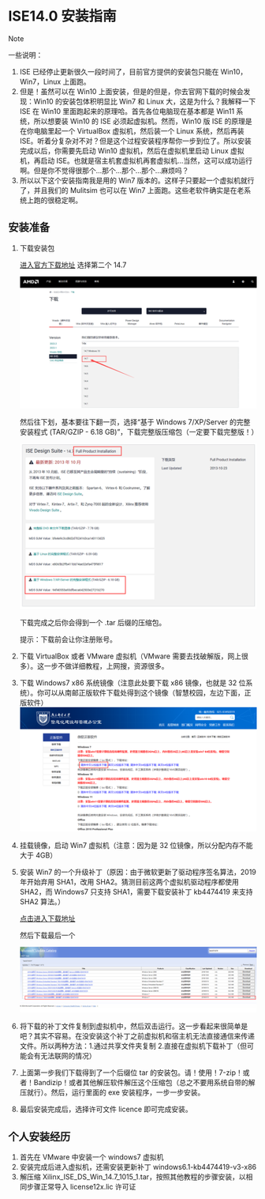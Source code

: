 # ISE14.0 安装指南

> [!NOTE]
>
> 一些说明：
>
> 1. ISE 已经停止更新很久一段时间了，目前官方提供的安装包只能在 Win10，Win7，Linux 上面跑。
> 2. 但是！虽然可以在 Win10 上面安装，但是的但是，你去官网下载的时候会发现：Win10 的安装包体积明显比 Win7 和 Linux 大，这是为什么？我解释一下 ISE 在 Win10 里面跑起来的原理哈。首先各位电脑现在基本都是 Win11 系统，所以想要装 Win10 的 ISE 必须起虚拟机。然而，Win10 版 ISE 的原理是在你电脑里起一个 VirtualBox 虚拟机，然后装一个 Linux 系统，然后再装 ISE。听着分复杂对不对？但是这个过程安装程序帮你一步到位了。所以安装完成以后，你需要先启动 Win10 虚拟机，然后在虚拟机里启动 Linux 虚拟机，再启动 ISE。也就是宿主机套虚拟机再套虚拟机...当然，这可以成功运行啊。但是你不觉得很那个...那个...那个...那个...麻烦吗？
> 3. 所以以下这个安装指南我是用的 Win7 版本的。这样子只要起一个虚拟机就行了，并且我们的 Mulitsim 也可以在 Win7 上面跑。这些老软件确实是在老系统上跑的很稳定啊。

## 安装准备

1. 下载安装包

   [进入官方下载地址](https://china.xilinx.com/support/download/index.html/content/xilinx/zh/downloadNav/vivado-design-tools/archive-ise.html) 选择第二个 14.7

   ![alt text](assets/image.png)

   然后往下划，基本要往下翻一页，选择“基于 Windows 7/XP/Server 的完整安装程式 (TAR/GZIP - 6.18 GB)”，下载完整版压缩包（一定要下载完整版！）

   ![alt text](assets/image-1.png)

   下载完成之后你会得到一个 .tar 后缀的压缩包。

   提示：下载前会让你注册账号。

2. 下载 VirtualBox 或者 VMware 虚拟机（VMware 需要去找破解版，网上很多）。这一步不做详细教程，上网搜，资源很多。
3. 下载 Windows7 x86 系统镜像（注意此处要下载 x86 镜像，也就是 32 位系统）。你可以从南邮正版软件下载处得到这个镜像（智慧校园，左边下面，正版软件）
   ![alt text](assets/image-2.png)

4. 挂载镜像，启动 Win7 虚拟机（注意：因为是 32 位镜像，所以分配内存不能大于 4GB）
5. 安装 Win7 的一个升级补丁（原因：由于微软更新了驱动程序签名算法，2019 年开始弃用 SHA1，改用 SHA2。猜测目前这两个虚拟机驱动程序都使用 SHA2，而 Windows7 只支持 SHA1，需要下载安装补丁 kb4474419 来支持 SHA2 算法。）

   [点击进入下载地址](https://www.catalog.update.microsoft.com/Search.aspx?q=kb4474419)

   然后下载最后一个

   ![alt text](assets/image-3.png)

6. 将下载的补丁文件复制到虚拟机中，然后双击运行。这一步看起来很简单是吧？其实不容易。在没安装这个补丁之前虚拟机和宿主机无法直接通信来传递文件。所以两种方法：1.通过共享文件夹复制 2.直接在虚拟机下载补丁（但可能会有无法联网的情况）
7. 上面第一步我们下载得到了一个后缀位 tar 的安装包。请！使用！7-zip！或者！Bandizip！或者其他解压软件解压这个压缩包（总之不要用系统自带的解压就行）。然后，运行里面的 exe 安装程序，一步一步安装。
8. 最后安装完成后，选择许可文件 licence 即可完成安装。

## 个人安装经历

1. 首先在 VMware 中安装一个 windows7 虚拟机
2. 安装完成后进入虚拟机，还需安装更新补丁 windows6.1-kb4474419-v3-x86
3. 解压缩 Xilinx_ISE_DS_Win_14.7_1015_1.tar，按照其他教程的步骤安装，以相同步骤正常导入 license12x.lic 许可证
